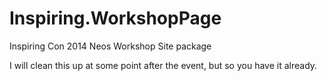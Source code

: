 Inspiring.WorkshopPage
======================

Inspiring Con 2014 Neos Workshop Site package

I will clean this up at some point after the event, but so you have it already.
